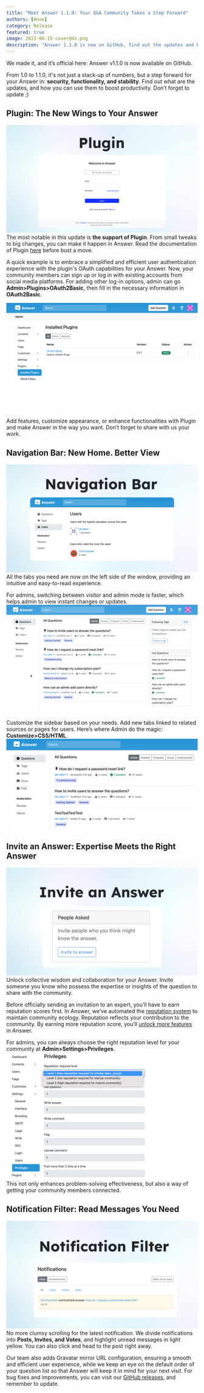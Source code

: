 ```yaml
---
title: "Meet Answer 1.1.0: Your Q&A Community Takes a Step Forward"
authors: [Anne]
category: Release
featured: true
image: 2023-06-15-cover@4x.png
description: "Answer 1.1.0 is now on GitHub, find out the updates and boost productivity with it."
---
```


We made it, and it’s official here: Answer v1.1.0 is now available on GitHub.
  
From 1.0 to 1.1.0, it's not just a stack-up of numbers, but a step forward for your Answer in: **security, functionality, and stability**. Find out what are the updates, and how you can use them to boost productivity. Don’t forget to update ;)

## Plugin: The New Wings to Your Answer

![Answer Supports Plugin](1.1.0release1.png)
The most notable in this update is **the support of Plugin**. From small tweaks to big changes, you can make it happen in Answer. Read the documentation of Plugin [here](https://answer.apache.org/docs/development/extending/) before bust a move.

A quick example is to embrace a simplified and efficient user authentication experience with the plugin's OAuth capabilities for your Answer. Now, your community members can sign up or log in with existing accounts from social media platforms. For adding other log-in options, admin can go **Admin\>Plugins\>OAuth2Basic**, then fill in the necessary information in **OAuth2Basic**.

![Installed Plugins in Answer](1.1.0release2.png)

Add features, customize appearance, or enhance functionalities with Plugin and make Answer in the way you want. Don’t forget to share with us your work.

## Navigation Bar: New Home. Better View

![Navigation Bar](1.1.0release3.png)
All the tabs you need are now on the left side of the window, providing an intuitive and easy-to-read experience.

For admins, switching between visitor and admin mode is faster, which helps admin to view instant changes or updates.
![Admin View in Answer](1.1.0release4.gif)

Customize the sidebar based on your needs. Add new tabs linked to related sources or pages for users. Here’s where Admin do the magic: **Customize\>CSS/HTML**.
![Customize Side Bar](1.1.0release5.png)

## Invite an Answer: Expertise Meets the Right Answer

![Invite an Answer](1.1.0release6.png)
Unlock collective wisdom and collaboration for your Answer. Invite someone you know who possess the expertise or insights of the question to share with the community.

Before officially sending an invitation to an expert, you’ll have to earn reputation scores first. In Answer, we’ve automated the [reputation system](https://answer.apache.org/docs/recipes/contents/reputation/) to maintain community ecology. Reputation reflects your contribution to the community. By earning more reputation score, you’ll [unlock more features](https://answer.apache.org/docs/recipes/contents/permission) in Answer.

For admins, you can always choose the right reputation level for your community at **Admin\>Settings\>Privileges**.
![Privileges Settings for Admin in Answer](1.1.0release7.png)
This not only enhances problem-solving effectiveness, but also a way of getting your community members connected.

## Notification Filter: Read Messages You Need

![Notification Filter](1.1.0release8.png)
No more clumsy scrolling for the latest notification. We divide notifications into **Posts, Invites, and Votes**, and highlight unread messages in light yellow. You can also click and head to the post right away.

Our team also adds Gravatar mirror URL configuration, ensuring a smooth and efficient user experience, while we keep an eye on the default order of your question list so that Answer will keep it in mind for your next visit. For bug fixes and improvements, you can visit our [GitHub releases](https://github.com/answerdev/answer/releases?page=1), and remember to update.
